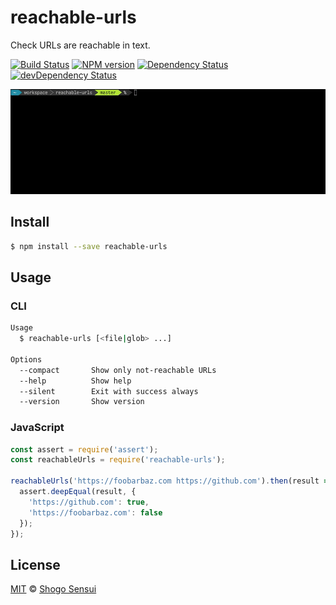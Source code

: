# reachable-urls

Check URLs are reachable in text.

[![Build Status](https://travis-ci.org/1000ch/reachable-urls.svg?branch=master)](https://travis-ci.org/1000ch/reachable-urls)
[![NPM version](https://badge.fury.io/js/reachable-urls.svg)](http://badge.fury.io/js/reachable-urls)
[![Dependency Status](https://david-dm.org/1000ch/reachable-urls.svg)](https://david-dm.org/1000ch/reachable-urls)
[![devDependency Status](https://david-dm.org/1000ch/reachable-urls/dev-status.svg)](https://david-dm.org/1000ch/reachable-urls#type=dev)

![demo](demo.gif)

## Install

```bash
$ npm install --save reachable-urls
```

## Usage

### CLI

```bash
Usage
  $ reachable-urls [<file|glob> ...]

Options
  --compact       Show only not-reachable URLs
  --help          Show help
  --silent        Exit with success always
  --version       Show version
```

### JavaScript

```javascript
const assert = require('assert');
const reachableUrls = require('reachable-urls');

reachableUrls('https://foobarbaz.com https://github.com').then(result => {
  assert.deepEqual(result, {
    'https://github.com': true,
    'https://foobarbaz.com': false
  });
});
```

## License

[MIT](https://1000ch.mit-license.org) © [Shogo Sensui](https://github.com/1000ch)
